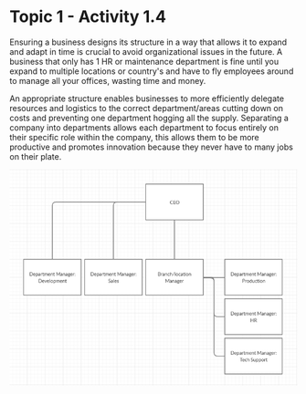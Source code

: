 # Topic 1 - Activity 1.4

Ensuring a business designs its structure in a way that allows it to expand and adapt in time is crucial to avoid organizational issues in the future. A business that only has 1 HR or maintenance department is fine until you expand to multiple locations or country's and have to fly employees around to manage all your offices, wasting time and money.

An appropriate structure enables businesses to more efficiently delegate resources and logistics to the correct department/areas cutting down on costs and preventing one department hogging all the supply. Separating a company into departments allows each department to focus entirely on their specific role within the company, this allows them to be more productive and promotes innovation because they never have to many jobs on their plate. 



![](.gitbook/assets/image%20%281%29.png)



